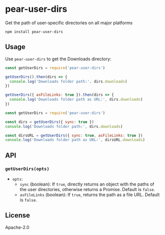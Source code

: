 # pear-user-dirs

Get the path of user-specific directories on all major platforms

```
npm install pear-user-dirs
```

## Usage

Use `pear-user-dirs` to get the Downloads directory:

```js
const getUserDirs = require('pear-user-dirs')

getUserDirs().then(dirs => {
  console.log('Downloads folder path:', dirs.downloads)
})

getUserDirs({ asFileLinks: true }).then(dirs => {
  console.log('Downloads folder path as URL:', dirs.downloads)
})
```

```js
const getUserDirs = require('pear-user-dirs')

const dirs = getUserDirs({ sync: true })
console.log('Downloads folder path:', dirs.downloads)

const dirsURL = getUserDirs({ sync: true, asFileLinks: true })
console.log('Downloads folder path as URL:', dirsURL.downloads)
```

## API

### `getUserDirs(opts)`

- `opts`:
  - `sync` (boolean): If `true`, directly returns an object with the paths of the user directories, otherwise returns a Promise. Default is `false`.
  - `asFileLinks` (boolean): If `true`, returns the path as a file URL. Default is `false`.

## License

Apache-2.0
